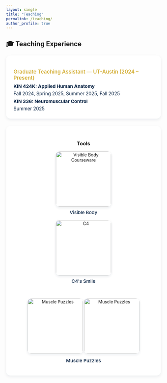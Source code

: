 ```yaml
---
layout: single
title: "Teaching"
permalink: /teaching/
author_profile: true
---
```


<style>
.page__content {
  background-color: #f9fafc;
  color: #0b2545;
  font-family: "Helvetica Neue", "Roboto", sans-serif;
  padding: 1.5rem;
  border-radius: 16px;
  box-shadow: 0 4px 12px rgba(11,37,69,0.12);
}

/* Section title */
.page__content h2 {
  color: #0b2545;
  border-bottom: 1.5px solid rgba(212,175,55,0.4);
  margin-top: 2rem;
  text-align: left;
  font-weight: 600;
  padding-bottom: 0.25rem;
  font-size: 1.1rem;
}

/* Teaching cards */
.teaching-card {
  background-color: #ffffff;
  border-radius: 14px;
  box-shadow: 0 4px 10px rgba(11,37,69,0.08);
  padding: 1.2rem 1.5rem;
  margin-bottom: 1rem;
  transition: transform 0.2s ease, box-shadow 0.2s ease;
  display: block;
  text-align: left;
}
.teaching-card:hover {
  transform: translateY(-4px);
  box-shadow: 0 6px 14px rgba(11,37,69,0.15);
}

/* Card title */
.teaching-card h3 {
  color: #d4af37;
  font-weight: 600;
  font-size: 1.05rem;
  margin-bottom: 0.4rem;
}

/* Description text */
.teaching-card p {
  color: #0b2545;
  font-size: 0.95rem;
  line-height: 1.6;
  margin: 0;
}

/* Tool section */
.tools-card {
  background-color: #ffffff;
  border-radius: 14px;
  box-shadow: 0 4px 10px rgba(11,37,69,0.08);
  padding: 1.5rem;
  margin-top: 1.5rem;
  transition: transform 0.2s ease, box-shadow 0.2s ease;
  text-align: center;
}
.tools-card:hover {
  transform: translateY(-4px);
  box-shadow: 0 6px 14px rgba(11,37,69,0.15);
}

/* Image layout */
.tool-images {
  display: flex;
  justify-content: center;
  gap: 2rem;
  flex-wrap: wrap;
  margin-top: 1rem;
}

.tool-item {
  text-align: center;
}

.tool-item img {
  width: 180px;
  height: 180px;
  border-radius: 12px;
  object-fit: cover;
  box-shadow: 0 3px 8px rgba(11,37,69,0.1);
  transition: transform 0.2s ease;
}

.tool-item img:hover {
  transform: scale(1.05);
}

.tool-item p {
  color: #0b2545;
  font-weight: 500;
  margin-top: 0.6rem;
  font-size: 0.95rem;
}
</style>

## 🎓 Teaching Experience

<div class="teaching-card">
  <h3>Graduate Teaching Assistant — UT-Austin (2024 – Present)</h3>
  <p><strong>KIN 424K: Applied Human Anatomy</strong><br>
  Fall 2024, Spring 2025, Summer 2025, Fall 2025</p>
  <p><strong>KIN 336: Neuromuscular Control</strong><br>
  Summer 2025</p>
</div>

<div class="tools-card">
  <h3>Tools</h3>
  <div class="tool-images">
    <div class="tool-item">
      <img src="/assets/images/visiblebody.jpg" alt="Visible Body Courseware">
      <p>Visible Body</p>
      <img src="/assets/images/C4.jpg" alt="C4">
      <p>C4's Smile</p>
    </div>
    <div class="tool-item">
      <img src="/assets/images/musclepuzzle.jpg" alt="Muscle Puzzles">
      <img src="/assets/images/musclepuzzlehead.jpg" alt="Muscle Puzzles">
      <p>Muscle Puzzles</p>
    </div>
  </div>
</div>

